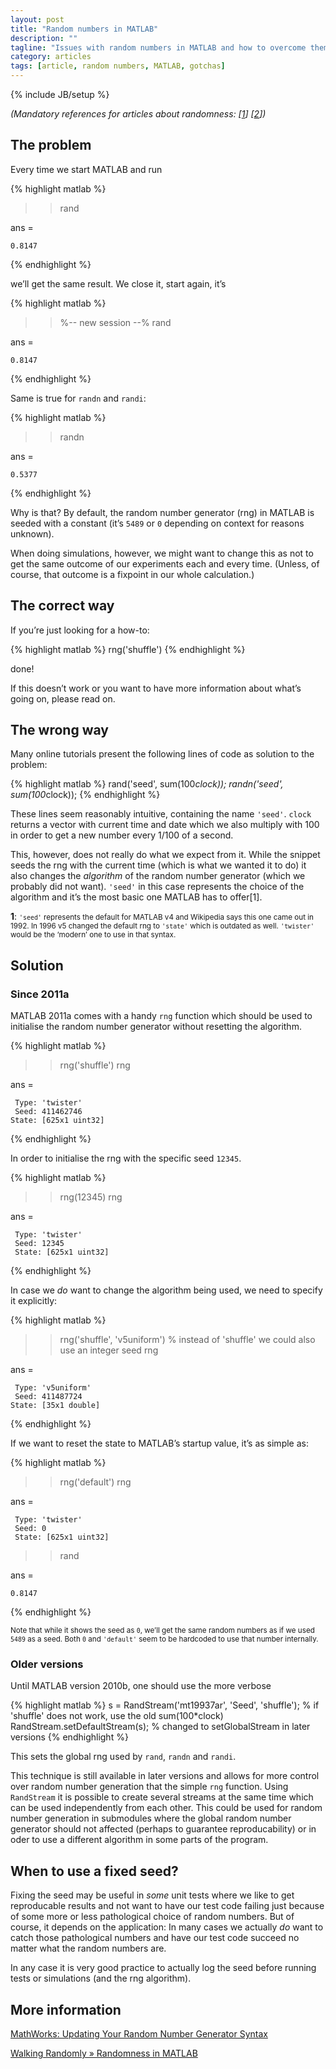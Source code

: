 ```yaml
---
layout: post
title: "Random numbers in MATLAB"
description: ""
tagline: "Issues with random numbers in MATLAB and how to overcome them"
category: articles
tags: [article, random numbers, MATLAB, gotchas]
---
```

{% include JB/setup %}

*(Mandatory references for articles about randomness: [[1](http://dilbert.com/strips/comic/2001-10-25/)] [[2](http://xkcd.com/221/)])*

## The problem

Every time we start MATLAB and run

{% highlight matlab %}
>> rand

ans =

    0.8147
{% endhighlight %}

we’ll get the same result. We close it, start again, it’s

{% highlight matlab %}
>> %-- new session --%
>> rand

ans =

    0.8147
{% endhighlight %}

Same is true for `randn` and `randi`:

{% highlight matlab %}
>> randn

ans =

    0.5377
{% endhighlight %}


Why is that? By default, the random number generator (rng) in MATLAB is seeded with a constant (it’s `5489` or `0` depending on context for reasons unknown).

When doing simulations, however, we might want to change this as not to get the same outcome of our experiments each and every time. (Unless, of course, that outcome is a fixpoint in our whole calculation.)

## The correct way

If you’re just looking for a how-to:

{% highlight matlab %}
rng('shuffle')
{% endhighlight %}

done!

If this doesn’t work or you want to have more information about what’s going on, please read on.

## The wrong way

Many online tutorials present the following lines of code as solution to the problem:

{% highlight matlab %}
rand('seed', sum(100*clock));
randn('seed', sum(100*clock));
{% endhighlight %}

These lines seem reasonably intuitive, containing the name `'seed'`. `clock` returns a vector with current time and date which we also multiply with 100 in order to get a new number every 1/100 of a second.

This, however, does not really do what we expect from it. While the snippet seeds the rng with the current time (which is what we wanted it to do) it also changes the *algorithm* of the random number generator (which we probably did not want). `'seed'` in this case represents the choice of the algorithm and it’s the most basic one MATLAB has to offer[1].

**1**: <small>`'seed'` represents the default for MATLAB v4 and Wikipedia says this one came out in 1992. In 1996 v5 changed the default rng to `'state'` which is outdated as well. `'twister'` would be the ‘modern’ one to use in that syntax.</small>


## Solution

### Since 2011a

MATLAB 2011a comes with a handy `rng` function which should be used to initialise the random number generator without resetting the algorithm.

{% highlight matlab %}
>> rng('shuffle')
>> rng

ans = 

     Type: 'twister'
     Seed: 411462746
    State: [625x1 uint32]
{% endhighlight %}

In order to initialise the rng with the specific seed `12345`.

{% highlight matlab %}
>> rng(12345)
>> rng

ans = 

     Type: 'twister'
     Seed: 12345
     State: [625x1 uint32]
{% endhighlight %}

In case we *do* want to change the algorithm being used, we need to specify it explicitly:

{% highlight matlab %}
>> rng('shuffle', 'v5uniform') % instead of 'shuffle' we could also use an integer seed
>> rng

ans = 

     Type: 'v5uniform'
     Seed: 411487724
    State: [35x1 double]
{% endhighlight %}

If we want to reset the state to MATLAB’s startup value, it’s as simple as:

{% highlight matlab %}
>> rng('default')
>> rng

ans = 

     Type: 'twister'
     Seed: 0
     State: [625x1 uint32]

>> rand

ans =

    0.8147
{% endhighlight %}

<small>Note that while it shows the seed as `0`, we’ll get the same random numbers as if we used `5489` as a seed. Both `0` and `'default'` seem to be hardcoded to use that number internally.</small>


### Older versions

Until MATLAB version 2010b, one should use the more verbose

{% highlight matlab %}
s = RandStream('mt19937ar', 'Seed', 'shuffle'); % if 'shuffle' does not work, use the old sum(100*clock)
RandStream.setDefaultStream(s); % changed to setGlobalStream in later versions
{% endhighlight %}

This sets the global rng used by `rand`, `randn` and `randi`.

This technique is still available in later versions and allows for more control over random number generation that the simple `rng` function. Using `RandStream` it is possible to create several streams at the same time which can be used independently from each other. This could be used for random number generation in submodules where the global random number generator should not affected (perhaps to guarantee reproducability) or in oder to use a different algorithm in some parts of the program.

## When to use a fixed seed?

Fixing the seed may be useful in *some* unit tests where we like to get reproducable results and not want to have our test code failing just because of some more or less pathological choice of random numbers. But of course, it depends on the application: In many cases we actually *do* want to catch those pathological numbers and have our test code succeed no matter what the random numbers are.

In any case it is very good practice to actually log the seed before running tests or simulations (and the rng algorithm).

## More information

[MathWorks: Updating Your Random Number Generator Syntax](http://www.mathworks.de/help/matlab/math/updating-your-random-number-generator-syntax.html)

[Walking Randomly » Randomness in MATLAB](http://www.walkingrandomly.com/?p=2945)


